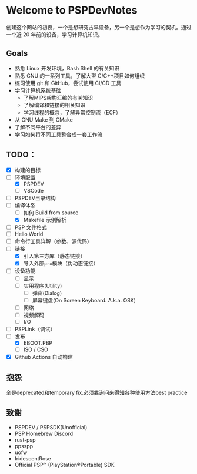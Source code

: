 # Welcome to PSPDevNotes

创建这个网站的初衷，一个是想研究古早设备，另一个是想作为学习的契机。通过一个近 20 年前的设备，学习计算机知识。

## Goals

- 熟悉 Linux 开发环境，Bash Shell 的有关知识
- 熟悉 GNU 的一系列工具，了解大型 C/C++项目如何组织
- 练习使用 git 和 GitHub，尝试使用 CI/CD 工具
- 学习计算机系统基础
	- 了解MIPS架构汇编的有关知识
	- 了解编译和链接的相关知识
	- 学习线程的概念，了解异常控制流（ECF）
- 从 GNU Make 到 CMake
- 了解不同平台的差异
- 学习如何将不同工具整合成一套工作流

## TODO：
- [x] 构建的目标
- [ ] 环境配置
	- [x] PSPDEV
	- [ ] VSCode
- [ ] PSPDEV目录结构
- [ ] 编译体系
	- [ ] 如何 Build from source
	- [x] Makefile 示例解析
- [ ] PSP 文件格式
- [ ] Hello World
- [ ] 命令行工具详解（参数、源代码）
- [ ] 链接
	- [x] 引入第三方库（静态链接）
  	- [x] 导入外部`prx`模块（伪动态链接）
- [ ] 设备功能
	- [ ] 显示
	- [ ] 实用程序(Utility)
		- [ ] 弹窗(Dialog)
		- [ ] 屏幕键盘(On Screen Keyboard. A.k.a. OSK)
	- [ ] 网络
	- [ ] 视频解码
	- [ ] I/O
- [ ] PSPLink（调试）
- [ ] 发布
	- [x] EBOOT.PBP
	- [ ] ISO / CSO
- [x] Github Actions 自动构建

## 抱怨
全是deprecated和temporary fix.必须靠询问来得知各种使用方法best practice

## 致谢
+ PSPDEV / PSPSDK(Unofficial)
+ PSP Homebrew Discord
+ rust-psp
+ ppsspp
+ uofw
+ IridescentRose
+ Official PSP™ (PlayStation®Portable) SDK